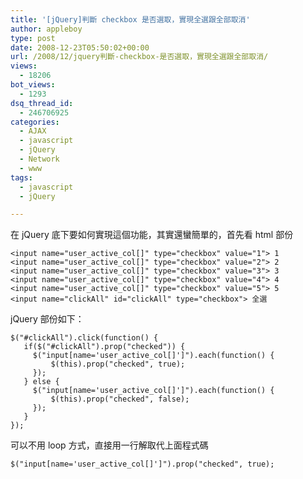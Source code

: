 ```yaml
---
title: '[jQuery]判斷 checkbox 是否選取，實現全選跟全部取消'
author: appleboy
type: post
date: 2008-12-23T05:50:02+00:00
url: /2008/12/jquery判斷-checkbox-是否選取，實現全選跟全部取消/
views:
  - 18206
bot_views:
  - 1293
dsq_thread_id:
  - 246706925
categories:
  - AJAX
  - javascript
  - jQuery
  - Network
  - www
tags:
  - javascript
  - jQuery

---
```

在 jQuery 底下要如何實現這個功能，其實還蠻簡單的，首先看 html 部份

<pre><code class="language-html">&lt;input name="user_active_col[]" type="checkbox" value="1"&gt; 1
&lt;input name="user_active_col[]" type="checkbox" value="2"&gt; 2
&lt;input name="user_active_col[]" type="checkbox" value="3"&gt; 3
&lt;input name="user_active_col[]" type="checkbox" value="4"&gt; 4
&lt;input name="user_active_col[]" type="checkbox" value="5"&gt; 5
&lt;input name="clickAll" id="clickAll" type="checkbox"&gt; 全選</code></pre>

<!--more-->

jQuery 部份如下：

<pre><code class="language-js">$("#clickAll").click(function() {
   if($("#clickAll").prop("checked")) {
     $("input[name=&#039;user_active_col[]&#039;]").each(function() {
         $(this).prop("checked", true);
     });
   } else {
     $("input[name=&#039;user_active_col[]&#039;]").each(function() {
         $(this).prop("checked", false);
     });
   }
});</code></pre>

可以不用 loop 方式，直接用一行解取代上面程式碼

<pre><code class="language-js">$("input[name=&#039;user_active_col[]&#039;]").prop("checked", true);</code></pre>